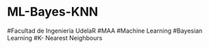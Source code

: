# ML-Bayes-KNN

#Facultad de Ingeniería UdelaR
#MAA
#Machine Learning 
#Bayesian Learning
#K- Nearest Neighbours
